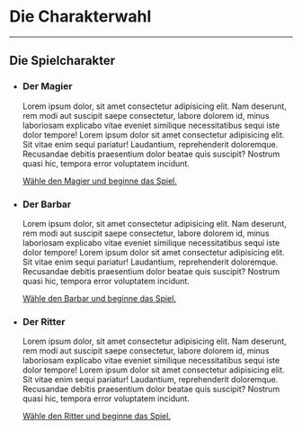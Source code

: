 # Die Charakterwahl

---

## Die Spielcharakter

- ### Der Magier

  Lorem ipsum dolor, sit amet consectetur adipisicing elit. Nam deserunt, rem
  modi aut suscipit saepe consectetur, labore dolorem id, minus laboriosam
  explicabo vitae eveniet similique necessitatibus sequi iste dolor tempore!
  Lorem ipsum dolor sit amet consectetur adipisicing elit. Sit vitae enim sequi
  pariatur! Laudantium, reprehenderit doloremque. Recusandae debitis praesentium
  dolor beatae quis suscipit? Nostrum quasi hic, tempora error voluptatem
  incidunt.

  [Wähle den Magier und beginne das Spiel.](#)

- ### Der Barbar

  Lorem ipsum dolor, sit amet consectetur adipisicing elit. Nam deserunt, rem
  modi aut suscipit saepe consectetur, labore dolorem id, minus laboriosam
  explicabo vitae eveniet similique necessitatibus sequi iste dolor tempore!
  Lorem ipsum dolor sit amet consectetur adipisicing elit. Sit vitae enim sequi
  pariatur! Laudantium, reprehenderit doloremque. Recusandae debitis praesentium
  dolor beatae quis suscipit? Nostrum quasi hic, tempora error voluptatem
  incidunt.

  [Wähle den Barbar und beginne das Spiel.](#)

- ### Der Ritter

  Lorem ipsum dolor, sit amet consectetur adipisicing elit. Nam deserunt, rem
  modi aut suscipit saepe consectetur, labore dolorem id, minus laboriosam
  explicabo vitae eveniet similique necessitatibus sequi iste dolor tempore!
  Lorem ipsum dolor sit amet consectetur adipisicing elit. Sit vitae enim sequi
  pariatur! Laudantium, reprehenderit doloremque. Recusandae debitis praesentium
  dolor beatae quis suscipit? Nostrum quasi hic, tempora error voluptatem
  incidunt.

  [Wähle den Ritter und beginne das Spiel.](#)
